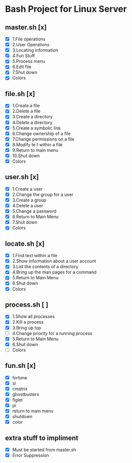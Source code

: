 # **Bash Project for Linux Server**

## master.sh [x] 
- [x] 1.File operations
- [x] 2.User Operations
- [x] 3.Locating information
- [x] 4.Fun Stuff
- [x] 5.Process menu
- [x] 6.Edit file
- [x] 7.Shut down
- [x] Colors

## file.sh [x] 
- [x] 1.Create a file
- [x] 2.Delete a file
- [x] 3.Create a directory
- [x] 4.Delete a directory
- [x] 5.Create a symbolic link
- [x] 6.Change ownership of a file
- [x] 7.Change permissions on a file
- [x] 8.Modify te t within a file
- [x] 9.Return to main menu
- [x] 10.Shut down
- [x] Colors

## user.sh [x] 
- [x] 1.Create a user
- [x] 2.Change the group for a user
- [x] 3.Create a group
- [x] 4.Delete a user
- [x] 5.Change a password
- [x] 6.Return to Main Menu
- [x] 7.Shut down
- [x] Colors

## locate.sh [x] 
- [x] 1.Find text within a file
- [x] 2.Show information about a user account
- [x] 3.List the contents of a directory
- [x] 4.Bring up the man pages for a command
- [x] 5.Return to Main Menu
- [x] 6.Shut down
- [x] Colors

## process.sh [ ] 
- [x] 1.Show all processes
- [x] 2.Kill a process
- [x] 3.Bring up top
- [ ] 4.Change priority for a running process
- [x] 5.Return to Main Menu
- [x] 6.Shut down
- [ ] Colors

## fun.sh [x] 
- [x] fortune
- [x] sl
- [x] cmatrix
- [x] ghostbusters
- [x] figlet
- [x] pi
- [x] return to main menu
- [x] shutdown
- [x] color

## extra stuff to impliment
- [x] Must be started from master.sh
- [x] Error Suppression
